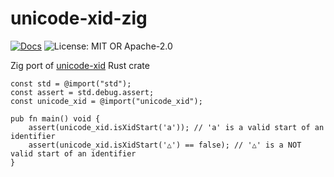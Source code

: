 # unicode-xid-zig

[![Docs](https://github.com/FnControlOption/unicode-xid-zig/actions/workflows/docs.yml/badge.svg)](https://fncontroloption.github.io/unicode-xid-zig/)
![License: MIT OR Apache-2.0](https://img.shields.io/crates/l/unicode-xid.svg)

Zig port of [unicode-xid](https://github.com/unicode-rs/unicode-xid) Rust crate

```zig
const std = @import("std");
const assert = std.debug.assert;
const unicode_xid = @import("unicode_xid");

pub fn main() void {
    assert(unicode_xid.isXidStart('a')); // 'a' is a valid start of an identifier
    assert(unicode_xid.isXidStart('△') == false); // '△' is a NOT valid start of an identifier
}
```
